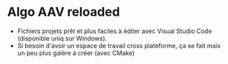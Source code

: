 # Algo AAV reloaded
- Fichiers projets prêt et plus faciles à éditer avec Visual Studio Code (disponible uniq sur Windows).
- Si besoin d'avoir un espace de travail cross plateforme, ça se fait mais un peu plus galère à créer (avec CMake)
